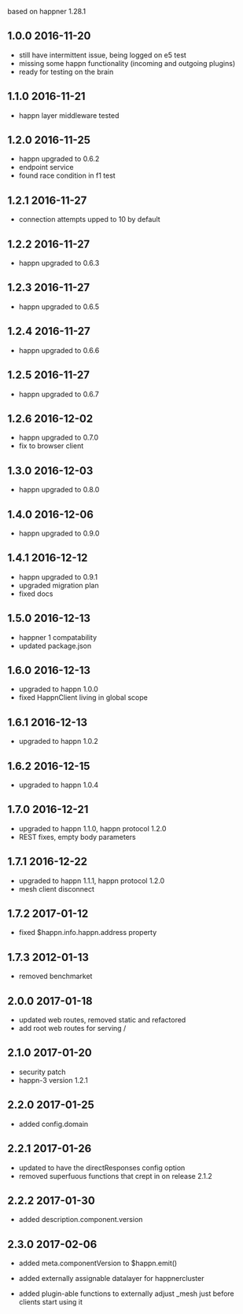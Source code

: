 
based on happner 1.28.1

1.0.0 2016-11-20
----------------
 - still have intermittent issue, being logged on e5 test
 - missing some happn functionality (incoming and outgoing plugins)
 - ready for testing on the brain
 
1.1.0 2016-11-21
----------------
 - happn layer middleware tested
 
1.2.0 2016-11-25
----------------

 - happn upgraded to 0.6.2 
 - endpoint service
 - found race condition in f1 test
 
1.2.1 2016-11-27
----------------

 - connection attempts upped to 10 by default
 
1.2.2 2016-11-27
----------------
 
 - happn upgraded to 0.6.3
 
1.2.3 2016-11-27
----------------
 
 - happn upgraded to 0.6.5
 
1.2.4 2016-11-27
----------------
  
  - happn upgraded to 0.6.6
  
1.2.5 2016-11-27
----------------
    
  - happn upgraded to 0.6.7
  

1.2.6 2016-12-02
----------------
    
  - happn upgraded to 0.7.0
  - fix to browser client
  
1.3.0 2016-12-03
----------------
 - happn upgraded to 0.8.0
 
1.4.0 2016-12-06
----------------
 - happn upgraded to 0.9.0
 
1.4.1 2016-12-12
----------------
 - happn upgraded to 0.9.1
 - upgraded migration plan
 - fixed docs
 
1.5.0 2016-12-13
----------------
 - happner 1 compatability
 - updated package.json
 
1.6.0 2016-12-13
----------------
 - upgraded to happn 1.0.0
 - fixed HappnClient living in global scope
 
1.6.1 2016-12-13
----------------
 - upgraded to happn 1.0.2
  
1.6.2 2016-12-15
----------------
 - upgraded to happn 1.0.4
  
1.7.0 2016-12-21
----------------
 - upgraded to happn 1.1.0, happn protocol 1.2.0
 - REST fixes, empty body parameters
 
 
1.7.1 2016-12-22
----------------
 - upgraded to happn 1.1.1, happn protocol 1.2.0
 - mesh client disconnect

1.7.2 2017-01-12
----------------
 - fixed $happn.info.happn.address property
 
1.7.3 2012-01-13
----------------
 - removed benchmarket

2.0.0 2017-01-18
----------------
 - updated web routes, removed static and refactored
 - add root web routes for serving /
 
2.1.0 2017-01-20
----------------
 - security patch
 - happn-3 version 1.2.1

2.2.0 2017-01-25
----------------
 - added config.domain
 
2.2.1 2017-01-26
----------------
 - updated to have the directResponses config option
 - removed superfuous functions that crept in on release 2.1.2
 
2.2.2 2017-01-30
----------------
  - added description.component.version

2.3.0 2017-02-06
----------------
  - added meta.componentVersion to $happn.emit()



  - added externally assignable datalayer for happnercluster
  - added plugin-able functions to externally adjust _mesh just before clients start using it
